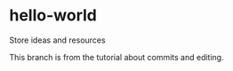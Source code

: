 # hello-world
Store ideas and resources

This branch is from the tutorial about commits and editing. 
